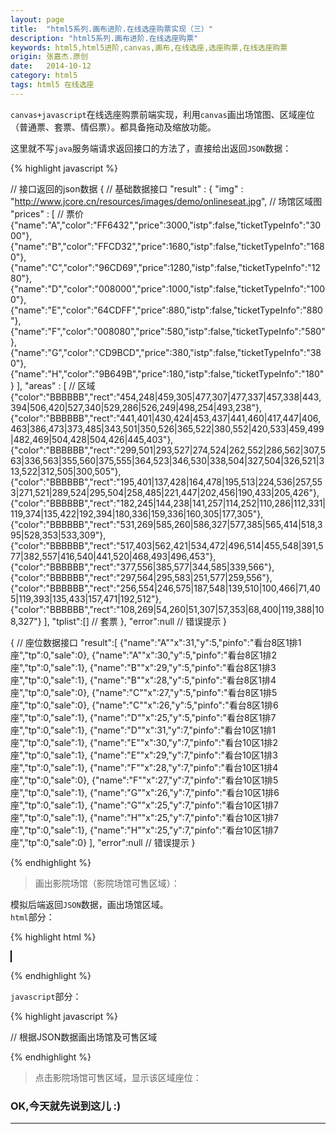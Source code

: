 ```yaml
---
layout: page
title:  "html5系列.画布进阶.在线选座购票实现（三）"
description: "html5系列.画布进阶.在线选座购票"
keywords: html5,html5进阶,canvas,画布,在线选座,选座购票,在线选座购票
origin: 张嘉杰.原创
date:   2014-10-12
category: html5
tags: html5 在线选座
---
```

`canvas+javascript`在线选座购票前端实现，利用`canvas`画出场馆图、区域座位（普通票、套票、情侣票）。都具备拖动及缩放功能。
<!--more-->

这里就不写`java`服务端请求返回接口的方法了，直接给出返回`JSON`数据：

{% highlight javascript %}

// 接口返回的json数据
{ // 基础数据接口
  "result" : {
    "img" : "http://www.jcore.cn/resources/images/demo/onlineseat.jpg", // 场馆区域图
    "prices" : [ // 票价
      {"name":"A","color":"FF6432","price":3000,"istp":false,"ticketTypeInfo":"3000"},
      {"name":"B","color":"FFCD32","price":1680,"istp":false,"ticketTypeInfo":"1680"},
      {"name":"C","color":"96CD69","price":1280,"istp":false,"ticketTypeInfo":"1280"},
      {"name":"D","color":"008000","price":1000,"istp":false,"ticketTypeInfo":"1000"},
      {"name":"E","color":"64CDFF","price":880,"istp":false,"ticketTypeInfo":"880"},
      {"name":"F","color":"008080","price":580,"istp":false,"ticketTypeInfo":"580"},
      {"name":"G","color":"CD9BCD","price":380,"istp":false,"ticketTypeInfo":"380"},
      {"name":"H","color":"9B649B","price":180,"istp":false,"ticketTypeInfo":"180"}
    ],
    "areas" : [ // 区域
      {"color":"BBBBBB","rect":"454,248|459,305|477,307|477,337|457,338|443,394|506,420|527,340|529,286|526,249|498,254|493,238"},
      {"color":"BBBBBB","rect":"441,401|430,424|453,437|441,460|417,447|406,463|386,473|373,485|343,501|350,526|365,522|380,552|420,533|459,499|482,469|504,428|504,426|445,403"},
      {"color":"BBBBBB","rect":"299,501|293,527|274,524|262,552|286,562|307,563|336,563|355,560|375,555|364,523|346,530|338,504|327,504|326,521|313,522|312,505|300,505"},
      {"color":"BBBBBB","rect":"195,401|137,428|164,478|195,513|224,536|257,553|271,521|289,524|295,504|258,485|221,447|202,456|190,433|205,426"},
      {"color":"BBBBBB","rect":"182,245|144,238|141,257|114,252|110,286|112,331|119,374|135,422|192,394|180,336|159,336|160,305|177,305"},
      {"color":"BBBBBB","rect":"531,269|585,260|586,327|577,385|565,414|518,395|528,353|533,309"},
      {"color":"BBBBBB","rect":"517,403|562,421|534,472|496,514|455,548|391,577|382,557|416,540|441,520|468,493|496,453"},
      {"color":"BBBBBB","rect":"377,556|385,577|344,585|339,566"},
      {"color":"BBBBBB","rect":"297,564|295,583|251,577|259,556"},
      {"color":"BBBBBB","rect":"256,554|246,575|187,548|139,510|100,466|71,405|119,393|135,433|157,471|192,512"},
      {"color":"BBBBBB","rect":"108,269|54,260|51,307|57,353|68,400|119,388|108,327"}
    ],
    "tplist":[] // 套票
  },
  "error":null // 错误提示
}

{ // 座位数据接口
  "result":[
    {"name":"A""x":31,"y":5,"pinfo":"看台8区1排1座","tp":0,"sale":0},
    {"name":"A""x":30,"y":5,"pinfo":"看台8区1排2座","tp":0,"sale":1},
    {"name":"B""x":29,"y":5,"pinfo":"看台8区1排3座","tp":0,"sale":1},
    {"name":"B""x":28,"y":5,"pinfo":"看台8区1排4座","tp":0,"sale":0},
    {"name":"C""x":27,"y":5,"pinfo":"看台8区1排5座","tp":0,"sale":0},
    {"name":"C""x":26,"y":5,"pinfo":"看台8区1排6座","tp":0,"sale":1},
    {"name":"D""x":25,"y":5,"pinfo":"看台8区1排7座","tp":0,"sale":1},
    {"name":"D""x":31,"y":7,"pinfo":"看台10区1排1座","tp":0,"sale":1},
    {"name":"E""x":30,"y":7,"pinfo":"看台10区1排2座","tp":0,"sale":1},
    {"name":"E""x":29,"y":7,"pinfo":"看台10区1排3座","tp":0,"sale":1},
    {"name":"F""x":28,"y":7,"pinfo":"看台10区1排4座","tp":0,"sale":0},
    {"name":"F""x":27,"y":7,"pinfo":"看台10区1排5座","tp":0,"sale":1},
    {"name":"G""x":26,"y":7,"pinfo":"看台10区1排6座","tp":0,"sale":1},
    {"name":"G""x":25,"y":7,"pinfo":"看台10区1排7座","tp":0,"sale":1},
    {"name":"H""x":25,"y":7,"pinfo":"看台10区1排7座","tp":0,"sale":1},
    {"name":"H""x":25,"y":7,"pinfo":"看台10区1排7座","tp":0,"sale":0}
  ],
  "error":null // 错误提示
}

{% endhighlight %}

> 画出影院场馆（影院场馆可售区域）：

模拟后端返回`JSON`数据，画出场馆区域。  
`html`部分：

{% highlight html %}

<canvas id="canvas" width=650 height=600 style="border:1px solid #000; background-color: ivory;"></canvas>

{% endhighlight %}

`javascript`部分：

{% highlight javascript %}

// 根据JSON数据画出场馆及可售区域


{% endhighlight %}

> 点击影院场馆可售区域，显示该区域座位：

### OK,今天就先说到这儿 :)

-----------------------


